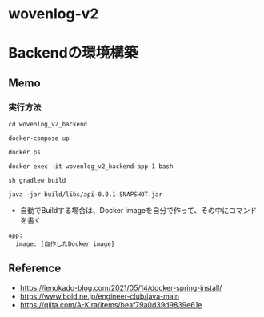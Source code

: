 # wovenlog-v2

# Backendの環境構築
## Memo
### 実行方法
```
cd wovenlog_v2_backend

docker-compose up

docker ps

docker exec -it wovenlog_v2_backend-app-1 bash

sh gradlew build

java -jar build/libs/api-0.0.1-SNAPSHOT.jar
```

- 自動でBuildする場合は、Docker Imageを自分で作って、その中にコマンドを書く
```
app:
  image: [自作したDocker image]
```

## Reference
- https://ienokado-blog.com/2021/05/14/docker-spring-install/
- https://www.bold.ne.jp/engineer-club/java-main
- https://qiita.com/A-Kira/items/beaf79a0d39d9839e61e

